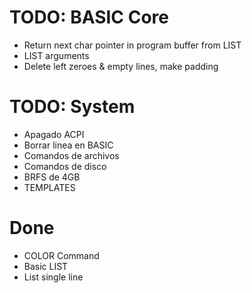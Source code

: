 # TODO: BASIC Core
- Return next char pointer in program buffer from LIST
- LIST arguments
- Delete left zeroes & empty lines, make padding

# TODO: System
- Apagado ACPI
- Borrar linea en BASIC
- Comandos de archivos
- Comandos de disco
- BRFS de 4GB
- TEMPLATES

# Done
- COLOR Command
- Basic LIST
- List single line
